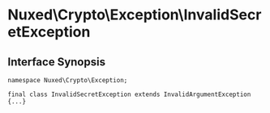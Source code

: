 # Nuxed\\Crypto\\Exception\\InvalidSecretException




## Interface Synopsis




``` Hack
namespace Nuxed\Crypto\Exception;

final class InvalidSecretException extends InvalidArgumentException {...}
```


